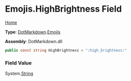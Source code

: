 # Emojis\.HighBrightness Field

[Home](../../../README.md)

**Type**: [DotMarkdown](../../README.md)\.[Emojis](../README.md)

**Assembly**: DotMarkdown\.dll

```csharp
public const string HighBrightness = ":high_brightness:"
```

### Field Value

System\.[String](https://docs.microsoft.com/en-us/dotnet/api/system.string)